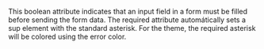 This boolean attribute indicates that an input field in a form must be filled before sending the form data. The required attribute automátically sets a sup element with the standard asterisk. For the theme, the required asterisk will be colored using the error color.